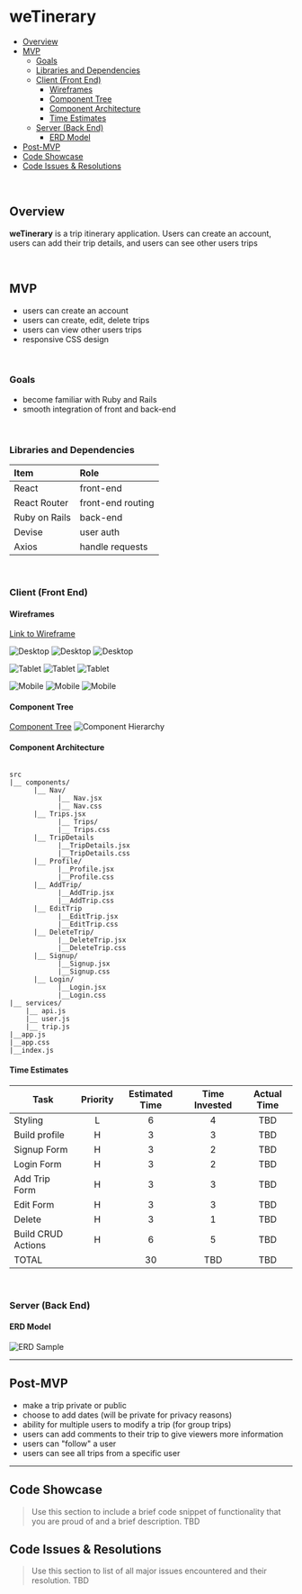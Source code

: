 # weTinerary

- [Overview](#overview)
- [MVP](#mvp)
  - [Goals](#goals)
  - [Libraries and Dependencies](#libraries-and-dependencies)
  - [Client (Front End)](#client-front-end)
    - [Wireframes](#wireframes)
    - [Component Tree](#component-tree)
    - [Component Architecture](#component-architecture)
    - [Time Estimates](#time-estimates)
  - [Server (Back End)](#server-back-end)
    - [ERD Model](#erd-model)
- [Post-MVP](#post-mvp)
- [Code Showcase](#code-showcase)
- [Code Issues & Resolutions](#code-issues--resolutions)

<br>

## Overview

**weTinerary** is a trip itinerary application. Users can create an account, users can add their trip details, and users can see other users trips

<br>

## MVP
- users can create an account
- users can create, edit, delete trips
- users can view other users trips 
- responsive CSS design

<br>

### Goals

- become familiar with Ruby and Rails
- smooth integration of front and back-end

<br>

### Libraries and Dependencies

|     Item      | Role                               |
| :-------------- | :----------------------------------------- |
|      React       | front-end|
|   React Router   | front-end routing |
|   Ruby on Rails  | back-end |
|      Devise      | user auth |
|      Axios       | handle requests |

<br>

### Client (Front End)

#### Wireframes
[Link to Wireframe](https://whimsical.com/wetinerary-wxBMkYpsZxKKCVFWXgtYh)

![Desktop](./assets/desktop-landing.png)
![Desktop](./assets/desktop-details.png)
![Desktop](./assets/desktop-add.png)


![Tablet](./assets/tablet-landing.png)
![Tablet](./assets/tablet-details.png)
![Tablet](./assets/tablet-add.png)

![Mobile](./assets/mobile-landing.png)
![Mobile](./assets/mobile-details.png)
![Mobile](./assets/mobile-add.png)

#### Component Tree

[Component Tree](https://whimsical.com/VE1HrMyfLYez38YKWj4Hij)
![Component Hierarchy](./assets/component-hierarchy.png)

#### Component Architecture

``` structure

src
|__ components/
      |__ Nav/
            |__ Nav.jsx
            |__ Nav.css
      |__ Trips.jsx
            |__ Trips/
            |__ Trips.css
      |__ TripDetails
            |__TripDetails.jsx
            |__TripDetails.css
      |__ Profile/
            |__Profile.jsx
            |__Profile.css
      |__ AddTrip/
            |__AddTrip.jsx
            |__AddTrip.css
      |__ EditTrip
            |__EditTrip.jsx
            |__EditTrip.css
      |__ DeleteTrip/
            |__DeleteTrip.jsx
            |__DeleteTrip.css
      |__ Signup/
            |__Signup.jsx
            |__Signup.css
      |__ Login/
            |__Login.jsx
            |__Login.css
|__ services/
    |__ api.js
    |__ user.js
    |__ trip.js
|__app.js
|__app.css
|__index.js
```

#### Time Estimates

| Task                | Priority | Estimated Time | Time Invested | Actual Time |
| ------------------- | :------: | :------------: | :-----------: | :---------: |
| Styling             |    L     |     6      |     4     |    TBD    |
| Build profile       |    H     |     3      |     3     |    TBD    |
| Signup Form         |    H     |     3      |     2     |    TBD    |
| Login Form          |    H     |     3      |     2     |    TBD    |
| Add Trip Form       |    H     |     3      |     3     |    TBD    |
| Edit Form           |    H     |     3      |     3     |    TBD    |
| Delete              |    H     |     3      |     1     |    TBD    |
| Build CRUD Actions  |    H     |     6      |     5     |    TBD    |
| TOTAL               |          |     30     |     TBD     |    TBD    |

<br>

### Server (Back End)

#### ERD Model

![ERD Sample](./assets/weTinerary.png)
<br>

***

## Post-MVP

- make a trip private or public
- choose to add dates (will be private for privacy reasons)
- ability for multiple users to modify a trip (for group trips)
- users can add comments to their trip to give viewers more information
- users can "follow" a user 
- users can see all trips from a specific user

***

## Code Showcase

> Use this section to include a brief code snippet of functionality that you are proud of and a brief description.
TBD

## Code Issues & Resolutions

> Use this section to list of all major issues encountered and their resolution.
TBD